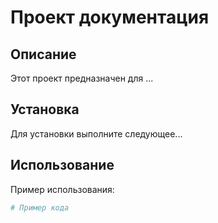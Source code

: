 # Проект документация

## Описание
Этот проект предназначен для ...

## Установка
Для установки выполните следующее...

## Использование
Пример использования:
```python
# Пример кода
```
